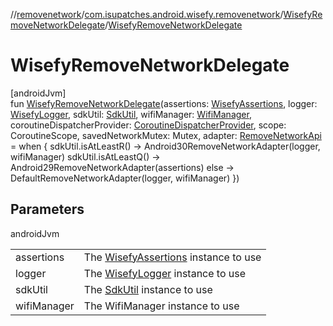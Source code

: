 //[removenetwork](../../../index.md)/[com.isupatches.android.wisefy.removenetwork](../index.md)/[WisefyRemoveNetworkDelegate](index.md)/[WisefyRemoveNetworkDelegate](-wisefy-remove-network-delegate.md)

# WisefyRemoveNetworkDelegate

[androidJvm]\
fun [WisefyRemoveNetworkDelegate](-wisefy-remove-network-delegate.md)(assertions: [WisefyAssertions](../../../../core/core/com.isupatches.android.wisefy.core.assertions/-wisefy-assertions/index.md), logger: [WisefyLogger](../../../../core/core/com.isupatches.android.wisefy.core.logging/-wisefy-logger/index.md), sdkUtil: [SdkUtil](../../../../core/core/com.isupatches.android.wisefy.core.util/-sdk-util/index.md), wifiManager: [WifiManager](https://developer.android.com/reference/kotlin/android/net/wifi/WifiManager.html), coroutineDispatcherProvider: [CoroutineDispatcherProvider](../../../../core/core/com.isupatches.android.wisefy.core.coroutines/-coroutine-dispatcher-provider/index.md), scope: CoroutineScope, savedNetworkMutex: Mutex, adapter: [RemoveNetworkApi](../-remove-network-api/index.md) = when {
        sdkUtil.isAtLeastR() -&gt; Android30RemoveNetworkAdapter(logger, wifiManager)
        sdkUtil.isAtLeastQ() -&gt; Android29RemoveNetworkAdapter(assertions)
        else -&gt; DefaultRemoveNetworkAdapter(logger, wifiManager)
    })

## Parameters

androidJvm

| | |
|---|---|
| assertions | The [WisefyAssertions](../../../../core/core/com.isupatches.android.wisefy.core.assertions/-wisefy-assertions/index.md) instance to use |
| logger | The [WisefyLogger](../../../../core/core/com.isupatches.android.wisefy.core.logging/-wisefy-logger/index.md) instance to use |
| sdkUtil | The [SdkUtil](../../../../core/core/com.isupatches.android.wisefy.core.util/-sdk-util/index.md) instance to use |
| wifiManager | The WifiManager instance to use |
